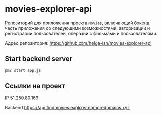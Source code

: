 # movies-explorer-api
Репозиторий для приложения проекта `Movies`, включающий бэкенд часть приложения со следующими возможностями: авторизации и регистрации пользователей, операции с фильмами и пользователями. 
 
Адрес репозитория: https://github.com/helga-ish/movies-explorer-api 
 
## Start backend server 
 
```bash 
pm2 start app.js 
``` 
 
## Ссылки на проект 
 
IP 51.250.80.169
 
Backend https://api.findmovies.explorer.nomoredomains.xyz 
